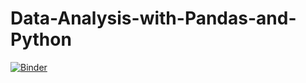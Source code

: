 # Data-Analysis-with-Pandas-and-Python

[![Binder](https://mybinder.org/badge_logo.svg)](https://mybinder.org/v2/gh/codebicycle/Data-Analysis-with-Pandas-and-Python/master)
